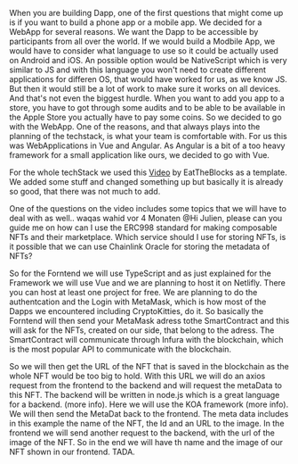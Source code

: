 When you are building Dapp, one of the first questions that might come up is if you want to build a phone app or a mobile app. We decided for a WebApp for several reasons. We want the Dapp to be accessible by participants from all over the world. If we would build a Modbile App, we would have to consider what language to use so it could be actually used on Android and iOS. An possible option would be NativeScript which is very similar to JS and with this language you won't need to create different applications for differen OS, that would have worked for us, as we know JS. But then it would still be a lot of work to make sure it works on all devices. And that's not even the biggest hurdle. When you want to add you app to a store, you have to got through some audits and to be able to be available in the Apple Store you actually have to pay some coins.
So we decided to go with the WebApp. One of the reasons, and that always plays into the planning of the techstack, is what your team is comfortable with. For us this was WebApplications in Vue and Angular. As Angular is a bit of a too heavy framework for a small application like ours, we decided to go with Vue.

For the whole techStack we used this [Video](https://www.youtube.com/watch?v=WsZyb2T83lo&t=1s) by EatTheBlocks as a template. We added some stuff and changed something up but basically it is already so good, that there was not much to add.

One of the questions on the video includes some topics that we will have to deal with as well..
waqas wahid
vor 4 Monaten
@Hi Julien, please can you guide me on how can I use the ERC998 standard for making composable NFTs and their marketplace. Which service should I use for storing NFTs, is it possible that we can use Chainlink Oracle for storing the metadata of NFTs?

So for the Forntend we will use TypeScript and as just explained for the Framework we will use Vue and we are planning to host it on Netlifly. There you can host at least one project for free. We are planning to do the authentcation and the Login with MetaMask, which is how most of the Dapps we encountered including CryptoKitties, do it. So basically the Forntend will then send your MetaMask adress tothe SmartContract and this will ask for the NFTs, created on our side, that belong to the adress. The SmartContract will communicate through Infura with the blockchain, which is the most popular API to communicate with the blockchain.

So we will then get the URL of the NFT that is saved in the blockchain as the whole NFT would be too big to hold. With this URL we will do an axios request from the frontend to the backend and will request the metaData to this NFT. The backend will be written in node.js which is a great language for a backend. (more info). Here we will use the KOA framework (more info). We will then send the MetaDat back to the frontend. The meta data includes in this example the name of the NFT, the Id and an URL to the image. In the frontend we will send another request to the backend, with the url of the image of the NFT. So in the end we will have th name and the image of our NFT shown in our frontend. TADA.
